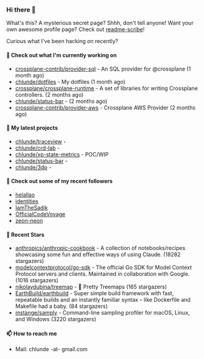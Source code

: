 ### Hi there 👋

What's this? A mysterious secret page? Shhh, don't tell anyone!
Want your own awesome profile page? Check out [readme-scribe](https://github.com/muesli/readme-scribe)!

Curious what I've been hacking on recently?

#### 👷 Check out what I'm currently working on

- [crossplane-contrib/provider-sql](https://github.com/crossplane-contrib/provider-sql) - An SQL provider for @crossplane (1 month ago)
- [chlunde/dotfiles](https://github.com/chlunde/dotfiles) - My dotfiles (1 month ago)
- [crossplane/crossplane-runtime](https://github.com/crossplane/crossplane-runtime) - A set of libraries for writing Crossplane controllers. (2 months ago)
- [chlunde/status-bar](https://github.com/chlunde/status-bar) -  (2 months ago)
- [crossplane-contrib/provider-aws](https://github.com/crossplane-contrib/provider-aws) - Crossplane AWS Provider (2 months ago)

#### 🌱 My latest projects

- [chlunde/traceview](https://github.com/chlunde/traceview) - 
- [chlunde/crd-lab](https://github.com/chlunde/crd-lab) - 
- [chlunde/xp-state-metrics](https://github.com/chlunde/xp-state-metrics) - POC/WIP
- [chlunde/status-bar](https://github.com/chlunde/status-bar) - 
- [chlunde/3dp](https://github.com/chlunde/3dp) - 



#### 👯 Check out some of my recent followers

- [helallao](https://github.com/helallao)
- [identities](https://github.com/identities)
- [IamTheSadik](https://github.com/IamTheSadik)
- [OfficialCodeVoyage](https://github.com/OfficialCodeVoyage)
- [zeon-neon](https://github.com/zeon-neon)

#### 🌟 Recent Stars

- [anthropics/anthropic-cookbook](https://github.com/anthropics/anthropic-cookbook) - A collection of notebooks/recipes showcasing some fun and effective ways of using Claude. (18282 stargazers)
- [modelcontextprotocol/go-sdk](https://github.com/modelcontextprotocol/go-sdk) - The official Go SDK for Model Context Protocol servers and clients. Maintained in collaboration with Google. (1016 stargazers)
- [nikolaydubina/treemap](https://github.com/nikolaydubina/treemap) - 🍬 Pretty Treemaps (165 stargazers)
- [EarthBuild/earthbuild](https://github.com/EarthBuild/earthbuild) - Super simple build framework with fast, repeatable builds and an instantly familiar syntax – like Dockerfile and Makefile had a baby. (84 stargazers)
- [mstange/samply](https://github.com/mstange/samply) - Command-line sampling profiler for macOS, Linux, and Windows (3220 stargazers)

#### 📫 How to reach me

- Mail: chlunde -at- gmail.com
